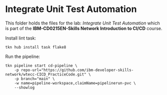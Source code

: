# Integrate Unit Test Automation

This folder holds the files for the lab: _Integrate Unit Test Automation_ which is part of the **IBM-CD0215EN-Skills Network Introduction to CI/CD** course.

Install lint task:

```shell
tkn hub install task flake8
```

Run the pipeline:

```shell
tkn pipeline start cd-pipeline \
    -p repo-url="https://github.com/ibm-developer-skills-network/wtecc-CICD_PracticeCode.git" \
    -p branch="main" \
    -w name=pipeline-workspace,claimName=pipelinerun-pvc \
    --showlog
```